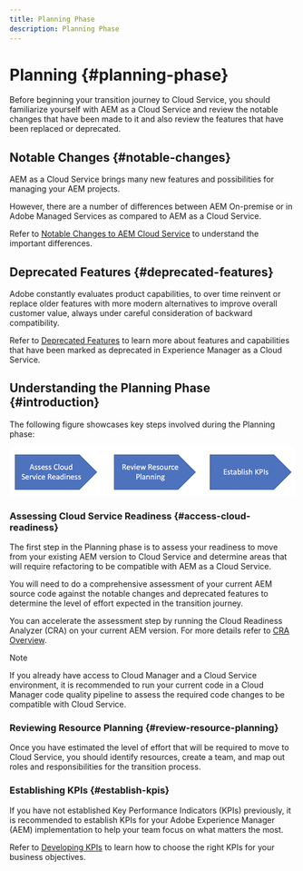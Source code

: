 ```yaml
---
title: Planning Phase
description: Planning Phase
---
```


# Planning {#planning-phase}

Before beginning your transition journey to Cloud Service, you should familiarize yourself with AEM as a Cloud Service and review the notable changes that have been made to it and also review the features that have been replaced or deprecated.

## Notable Changes {#notable-changes}

AEM as a Cloud Service brings many new features and possibilities for managing your AEM projects.

However, there are a number of differences between AEM On-premise or in Adobe Managed Services as compared to AEM as a Cloud Service.

Refer to [Notable Changes to AEM Cloud Service](https://docs.adobe.com/content/help/en/experience-manager-cloud-service/release-notes/aem-cloud-changes.html) to understand the important differences.

## Deprecated Features {#deprecated-features}

Adobe constantly evaluates product capabilities, to over time reinvent or replace older features with more modern alternatives to improve overall customer value, always under careful consideration of backward compatibility. 

Refer to [Deprecated Features](https://docs.adobe.com/content/help/en/experience-manager-cloud-service/release-notes/deprecated-removed-features.html#deprecated-features) to learn more about features and capabilities that have been marked as deprecated in Experience Manager as a Cloud Service.

## Understanding the Planning Phase {#introduction}

The following figure showcases key steps involved during the Planning phase:

![image](/help/move-to-cloud-service/assets/planning-phaseimg1.png)

### Assessing Cloud Service Readiness {#access-cloud-readiness}

The first step in the Planning phase is to assess your readiness to move from your existing AEM version to Cloud Service and determine areas that will require refactoring to be compatible with AEM as a Cloud Service. 

You will need to do a comprehensive assessment of your current AEM source code against the notable changes and deprecated features to determine the level of effort expected in the transition journey.

You can accelerate the assessment step by running the Cloud Readiness Analyzer (CRA) on your current AEM version. For more details refer to [CRA Overview](https://docs.adobe.com/content/help/en/experience-manager-cloud-service/moving/cloud-migration/cloud-readiness-analyzer/overview-cloud-readiness-analyzer.html).

>[!NOTE]
>If you already have access to Cloud Manager and a Cloud Service environment, it is recommended to run your current code in a Cloud Manager code quality pipeline to assess the required code changes to be compatible with Cloud Service.

### Reviewing Resource Planning {#review-resource-planning}

Once you have estimated the level of effort that will be required to move to Cloud Service, you should identify resources, create a team, and map out roles and responsibilities for the transition process. 

### Establishing KPIs {#establish-kpis}

If you have not established Key Performance Indicators (KPIs) previously, it is recommended to establish KPIs for your Adobe Experience Manager (AEM) implementation to help your team focus on what matters the most. 

Refer to [Developing KPIs](https://guided.adobe.com/welcome/aem/part6.html) to learn how to choose the right KPIs for your business objectives.


